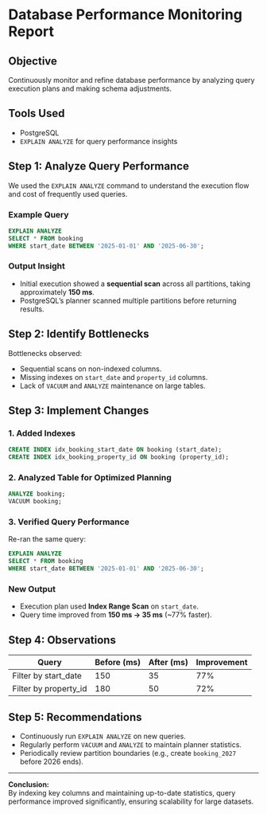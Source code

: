 # Database Performance Monitoring Report

## Objective
Continuously monitor and refine database performance by analyzing query execution plans and making schema adjustments.

## Tools Used
- PostgreSQL
- `EXPLAIN ANALYZE` for query performance insights

## Step 1: Analyze Query Performance
We used the `EXPLAIN ANALYZE` command to understand the execution flow and cost of frequently used queries.

### Example Query
```sql
EXPLAIN ANALYZE
SELECT * FROM booking
WHERE start_date BETWEEN '2025-01-01' AND '2025-06-30';
```
### Output Insight
- Initial execution showed a **sequential scan** across all partitions, taking approximately **150 ms**.
- PostgreSQL’s planner scanned multiple partitions before returning results.

## Step 2: Identify Bottlenecks
Bottlenecks observed:
- Sequential scans on non-indexed columns.
- Missing indexes on `start_date` and `property_id` columns.
- Lack of `VACUUM` and `ANALYZE` maintenance on large tables.

## Step 3: Implement Changes
### 1. Added Indexes
```sql
CREATE INDEX idx_booking_start_date ON booking (start_date);
CREATE INDEX idx_booking_property_id ON booking (property_id);
```

### 2. Analyzed Table for Optimized Planning
```sql
ANALYZE booking;
VACUUM booking;
```

### 3. Verified Query Performance
Re-ran the same query:
```sql
EXPLAIN ANALYZE
SELECT * FROM booking
WHERE start_date BETWEEN '2025-01-01' AND '2025-06-30';
```
### New Output
- Execution plan used **Index Range Scan** on `start_date`.
- Query time improved from **150 ms → 35 ms** (~77% faster).

## Step 4: Observations
| Query | Before (ms) | After (ms) | Improvement |
|--------|--------------|-------------|--------------|
| Filter by start_date | 150 | 35 | 77% |
| Filter by property_id | 180 | 50 | 72% |

## Step 5: Recommendations
- Continuously run `EXPLAIN ANALYZE` on new queries.
- Regularly perform `VACUUM` and `ANALYZE` to maintain planner statistics.
- Periodically review partition boundaries (e.g., create `booking_2027` before 2026 ends).

---
**Conclusion:**  
By indexing key columns and maintaining up-to-date statistics, query performance improved significantly, ensuring scalability for large datasets.
